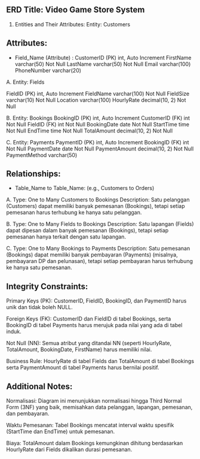## ERD Title: Video Game Store System

1. Entities and Their Attributes:
Entity: Customers

## Attributes:

- Field_Name (Attribute) : 
CustomerID (PK) int, Auto Increment
FirstName varchar(50) Not Null
LastName varchar(50) Not Null
Email varchar(100)
PhoneNumber	varchar(20)

A. Entity: Fields

FieldID (PK) int, Auto Increment
FieldName varchar(100) Not Null
FieldSize varchar(10) Not Null
Location varchar(100)
HourlyRate decimal(10, 2) Not Null

B. Entity: Bookings
BookingID (PK) int, Auto Increment
CustomerID (FK)	int Not Null
FieldID (FK) int Not Null
BookingDate	date Not Null
StartTime time Not Null
EndTime	time Not Null
TotalAmount	decimal(10, 2) Not Null

C. Entity: Payments
PaymentID (PK) int, Auto Increment
BookingID (FK) int Not Null
PaymentDate	date Not Null
PaymentAmount decimal(10, 2) Not Null
PaymentMethod varchar(50)

## Relationships:
- Table_Name to Table_Name: (e.g., Customers to Orders)

A. Type: One to Many
Customers to Bookings
Description: Satu pelanggan (Customers) dapat memiliki banyak pemesanan (Bookings), tetapi setiap pemesanan harus terhubung ke hanya satu pelanggan.

B. Type: One to Many
Fields to Bookings
Description: Satu lapangan (Fields) dapat dipesan dalam banyak pemesanan (Bookings), tetapi setiap pemesanan hanya terkait dengan satu lapangan.

C. Type: One to Many
Bookings to Payments
Description: Satu pemesanan (Bookings) dapat memiliki banyak pembayaran (Payments) (misalnya, pembayaran DP dan pelunasan), tetapi setiap pembayaran harus terhubung ke hanya satu pemesanan.

## Integrity Constraints:
Primary Keys (PK): CustomerID, FieldID, BookingID, dan PaymentID harus unik dan tidak boleh NULL.

Foreign Keys (FK): CustomerID dan FieldID di tabel Bookings, serta BookingID di tabel Payments harus merujuk pada nilai yang ada di tabel induk.

Not Null (NN): Semua atribut yang ditandai NN (seperti HourlyRate, TotalAmount, BookingDate, FirstName) harus memiliki nilai.

Business Rule: HourlyRate di tabel Fields dan TotalAmount di tabel Bookings serta PaymentAmount di tabel Payments harus bernilai positif.

## Additional Notes:
Normalisasi: Diagram ini menunjukkan normalisasi hingga Third Normal Form (3NF) yang baik, memisahkan data pelanggan, lapangan, pemesanan, dan pembayaran.

Waktu Pemesanan: Tabel Bookings mencatat interval waktu spesifik (StartTime dan EndTime) untuk pemesanan.

Biaya: TotalAmount dalam Bookings kemungkinan dihitung berdasarkan HourlyRate dari Fields dikalikan durasi pemesanan.